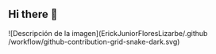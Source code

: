 ## Hi there 👋

<!--
**ErickJuniorFloresLizarbe/ErickJuniorFloresLizarbe** is a ✨ _special_ ✨ repository because its `README.md` (this file) appears on your GitHub profile.

Here are some ideas to get you started:

- 🔭 I’m currently working on ...
- 🌱 I’m currently learning ...
- 👯 I’m looking to collaborate on ...
- 🤔 I’m looking for help with ...
- 💬 Ask me about ...
- 📫 How to reach me: ...
- 😄 Pronouns: ...
- ⚡ Fun fact: ...
-->


![Descripción de la imagen](ErickJuniorFloresLizarbe/.github
/workflow/github-contribution-grid-snake-dark.svg)

